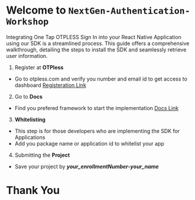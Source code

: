 # Welcome to ```NextGen-Authentication-Workshop```

Integrating One Tap OTPLESS Sign In into your React Native Application using our SDK is a streamlined process. This guide offers a comprehensive walkthrough, detailing the steps to install the SDK and seamlessly retrieve user information.

1. Register at **OTPless** 
- Go to otpless.com and verify you number and email id to get access to dashboard
[Registeration Link](https://otpless.com/login)

2. Go to **Docs**
- Find you prefered framework to start the implementation
[Docs Link](https://otpless.com/platforms)

3. **Whitelisting**
- This step is for those developers who are implementing the SDK for Applications
- Add you package name or application id to whitelist your app

4. Submitting the **Project**
- Save your project by ***your_enrollmentNumber-your_name***

# Thank You

